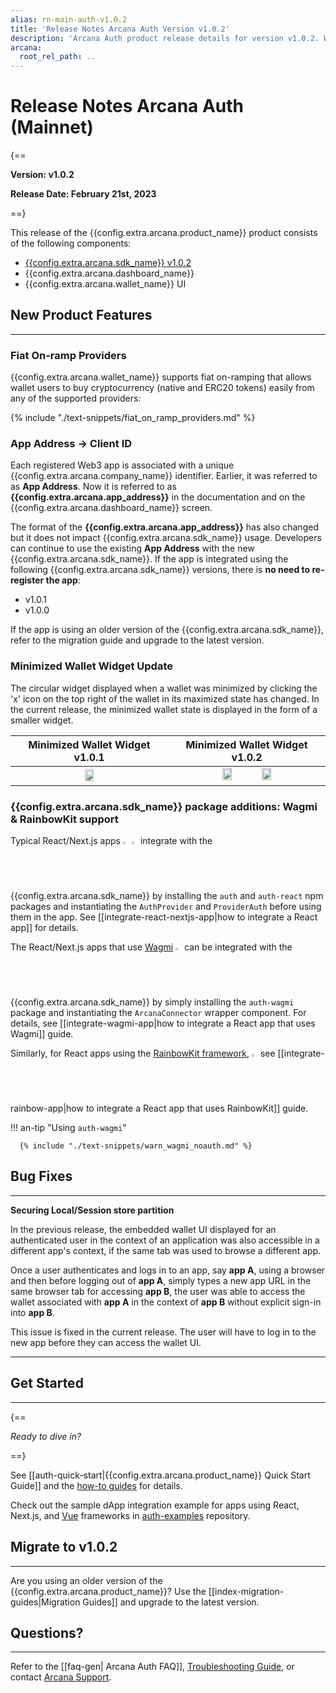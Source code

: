 ```yaml
---
alias: rn-main-auth-v1.0.2
title: 'Release Notes Arcana Auth Version v1.0.2'
description: 'Arcana Auth product release details for version v1.0.2. What is new, what features have been added, optimizations and performance changes, and more.'
arcana:
  root_rel_path: ..
---
```


# Release Notes Arcana Auth (Mainnet)

{==

**Version: v1.0.2**

**Release Date: February 21st, 2023**

==}

This release of the {{config.extra.arcana.product_name}} product consists of the following components:

* [{{config.extra.arcana.sdk_name}} v1.0.2](https://www.npmjs.com/package/@arcana/auth/v/1.0.2)
* {{config.extra.arcana.dashboard_name}}
* {{config.extra.arcana.wallet_name}} UI

## New Product Features

---

### Fiat On-ramp Providers

{{config.extra.arcana.wallet_name}} supports fiat on-ramping that allows wallet users to buy cryptocurrency (native and ERC20 tokens) easily from any of the supported providers:

{% include "./text-snippets/fiat_on_ramp_providers.md" %}

### App Address -> Client ID

Each registered Web3 app is associated with a unique {{config.extra.arcana.company_name}} identifier. Earlier, it was referred to as **App Address**. Now it is referred to as **{{config.extra.arcana.app_address}}** in the documentation and on the {{config.extra.arcana.dashboard_name}} screen.

The format of the **{{config.extra.arcana.app_address}}** has also changed but it does not impact {{config.extra.arcana.sdk_name}} usage. Developers can continue to use the existing **App Address** with the new {{config.extra.arcana.sdk_name}}. If the app is integrated using the following {{config.extra.arcana.sdk_name}} versions, there is **no need to re-register the app**: 

* v1.0.1
* v1.0.0

If the app is using an older version of the {{config.extra.arcana.sdk_name}}, refer to the migration guide and upgrade to the latest version. 

### Minimized Wallet Widget Update

The circular widget displayed when a wallet was minimized by clicking the 'x' icon on the top right of the wallet in its maximized state has changed. In the current release, the minimized wallet state is displayed in the form of a smaller widget. 

| Minimized Wallet Widget v1.0.1 | Minimized Wallet Widget v1.0.2 |
| :---: | :---:|
| <img class="an-screenshots-noeffects" src="{{config.extra.arcana.img_dir}}/an_wallet_min.{{config.extra.arcana.img_png}}" width="25%"/> | <img class="an-screenshots-noeffects" src="{{config.extra.arcana.img_dir}}/an_wallet_min_light.{{config.extra.arcana.img_png}}#only-light" width="25%"/> <img class="an-screenshots-noeffects" src="{{config.extra.arcana.img_dir}}/an_wallet_min_dark.{{config.extra.arcana.img_png}}#only-dark" width="25%"/> |

### {{config.extra.arcana.sdk_name}} package additions:  Wagmi & RainbowKit support

Typical React/Next.js apps <img alt="react logo" src="{{config.extra.arcana.img_dir}}/react_logo.{{config.extra.arcana.img_png}}" width="2%" /> <img alt="nextjs logo" src="{{config.extra.arcana.img_dir}}/nextjs_logo.{{config.extra.arcana.img_png}}" width="2%" /> integrate with the {{config.extra.arcana.sdk_name}} by installing the `auth` and `auth-react` npm packages and instantiating the `AuthProvider` and `ProviderAuth` before using them in the app. See [[integrate-react-nextjs-app|how to integrate a React app]] for details.

The React/Next.js apps that use [Wagmi](https://wagmi.sh/) <img alt="wagmi logo" src="{{config.extra.arcana.img_dir}}/wagmi_logo.{{config.extra.arcana.img_png}}" width="2%" /> can be integrated with the {{config.extra.arcana.sdk_name}} by simply installing the `auth-wagmi` package and instantiating the `ArcanaConnector` wrapper component. For details, see [[integrate-wagmi-app|how to integrate a React app that uses Wagmi]] guide. 

Similarly, for React apps using the [RainbowKit framework](https://www.rainbowkit.com/), <img alt="rainbowkit logo" src="{{config.extra.arcana.img_dir}}/rainbowkit_logo.{{config.extra.arcana.img_png}}" width="2%" /> see [[integrate-rainbow-app|how to integrate a React app that uses RainbowKit]] guide.

!!! an-tip "Using `auth-wagmi`"

      {% include "./text-snippets/warn_wagmi_noauth.md" %}

## Bug Fixes

---

**Securing Local/Session store partition**

In the previous release, the embedded wallet UI displayed for an authenticated user in the context of an application was also accessible in a different app's context, if the same tab was used to browse a different app. 

Once a user authenticates and logs in to an app, say **app A**, using a browser and then before logging out of **app A**, simply types a new app URL in the same browser tab for accessing **app B**, the user was able to access the wallet associated with **app A** in the context of **app B** without explicit sign-in into **app B**.

This issue is fixed in the current release. The user will have to log in to the new app before they can access the wallet UI.

---

## Get Started

---

{==

*Ready to dive in?* 

==}

See [[auth-quick-start|{{config.extra.arcana.product_name}} Quick Start Guide]] and the [how-to guides]({{page.meta.arcana.root_rel_path}}/auth/index.md) for details. 

Check out the sample dApp integration example for apps using React, Next.js, and [Vue](https://github.com/arcana-network/basic-storage-wallet-integration) frameworks in [auth-examples](https://github.com/arcana-network/auth-examples) repository.

## Migrate to v1.0.2

---

Are you using an older version of the {{config.extra.arcana.product_name}}? Use the [[index-migration-guides|Migration Guides]] and upgrade to the latest version.

## Questions? 

---

Refer to the [[faq-gen| Arcana Auth FAQ]], [Troubleshooting Guide]({{page.meta.arcana.root_rel_path}}/troubleshooting.md), or contact [Arcana Support]({{page.meta.arcana.root_rel_path}}/support/index.md).

